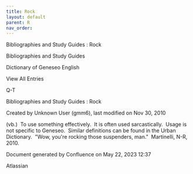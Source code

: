 ```yaml
---
title: Rock
layout: default
parent: R
nav_order:
---
```


Bibliographies and Study Guides : Rock

Bibliographies and Study Guides

Dictionary of Geneseo English

View All Entries

Q-T

Bibliographies and Study Guides : Rock

Created by  Unknown User (gmm6), last modified on Nov 30, 2010

(vb.)  To use something effectively.  It is often used sarcastically.  Usage is not specific to Geneseo.  Similar definitions can be found in the Urban Dictionary.  &quot;Wow, you're rocking those suspenders, man.&quot;  Martinelli, N-R, 2010.

Document generated by Confluence on May 22, 2023 12:37

Atlassian
